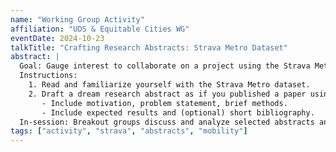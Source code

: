 ```yaml
---
name: "Working Group Activity"
affiliation: "UDS & Equitable Cities WG"
eventDate: 2024-10-23
talkTitle: "Crafting Research Abstracts: Strava Metro Dataset"
abstract: |
  Goal: Gauge interest to collaborate on a project using the Strava Metro dataset and outline a project proposal.
  Instructions:
    1. Read and familiarize yourself with the Strava Metro dataset.
    2. Draft a dream research abstract as if you published a paper using the dataset:
       - Include motivation, problem statement, brief methods.
       - Include expected results and (optional) short bibliography.
  In-session: Breakout groups discuss and analyze selected abstracts and identify shared interests.
tags: ["activity", "strava", "abstracts", "mobility"]
---
```

